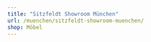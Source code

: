 ```yaml
---
title: "Sitzfeldt Showroom München"
url: /muenchen/sitzfeldt-showroom-muenchen/
shop: Möbel
---
```

